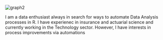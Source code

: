 <!---
Hybern8/Hybern8 is a ✨ special ✨ repository because its `README.md` (this file) appears on your GitHub profile.
You can click the Preview link to take a look at your changes.
--->

![graph2](https://github.com/Hybern8/Hybern8/assets/104842446/344529f8-a253-4cff-8805-193a3994cf6f)

I am a data enthusiast always in search for ways to automate Data Analysis processes in R.
I have experienec in insurance and actuarial science and currently working in the Technology sector. However, I have interests in process improvements via automations
